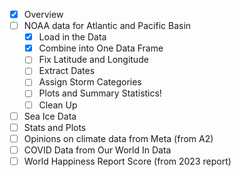 - [x] Overview 
- [ ] NOAA data for Atlantic and Pacific Basin
  - [x] Load in the Data
  - [x] Combine into One Data Frame
  - [ ] Fix Latitude and Longitude
  - [ ] Extract Dates
  - [ ] Assign Storm Categories
  - [ ] Plots and Summary Statistics!
  - [ ] Clean Up
- [ ] Sea Ice Data
- [ ] Stats and Plots
- [ ] Opinions on climate data from Meta (from A2)
- [ ] COVID Data from Our World In Data
- [ ] World Happiness Report Score (from 2023 report)
